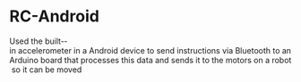 # RC-Android
Used the built-­in accelerometer in a Android device to send instructions via Bluetooth to an Arduino board that processes this data and sends it to the motors on a robot so it can be moved
